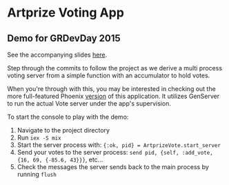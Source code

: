 # Artprize Voting App

## Demo for GRDevDay 2015

See the accompanying slides [here](https://speakerdeck.com/andrewbredow/mix-it-up-with-elixir).

Step through the commits to follow the project as we derive a multi process voting server
from a simple function with an accumulator to hold votes.

When you're through with this, you may be interested in checking out the more full-featured
Phoenix [version](https://github.com/andrewbredow/artprize-vote-phoenix) of this application.
It utilizes GenServer to run the actual Vote server under the app's supervision.

To start the console to play with the demo:

1. Navigate to the project directory
2. Run `iex -S mix`
3. Start the server process with: `{:ok, pid} = ArtprizeVote.start_server`
4. Send your votes to the server process: `send pid, {self, :add_vote, {16, 69, {-85.6, 43}}}`, etc...
5. Check the messages the server sends back to the main process by running `flush`
